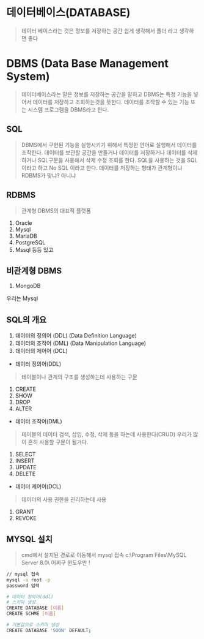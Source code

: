 # 데이터베이스(DATABASE)
> 데이터 베이스라는 것은 정보를 저장하는 공간
> 쉽게 생각해서 폴더 라고 생각하면 좋다

# DBMS (Data Base Management System)
> 데이터베이스라는 말은 정보를 저장하는 공간을 말하고
> DBMS는 특정 기능을 넣어서 데이터를 저장하고 조회하는것을 뜻한다.
> 데이터를 조작할 수 있는 기능 또는 시스템 프로그램을 DBMS라고 한다.

## SQL
> DBMS에서 구현된 기능을 실행시키기 위해서 특정한 언어로 실행해서
> 데이터를 조작한다.
> 데이터를 보관할 공간을 만들거나 데이터를 저장하거나 데이터를 삭제하거나
> SQL구문을 사용해서 삭제 수정 조회를 한다.
> SQL을 사용하는 것을 SQL이라고 하고 No SQL 이라고 한다.
> 데이터를 저장하는 형태가 관계형이냐 RDBMS가 맞냐? 아니냐

## RDBMS
> 관계형 DBMS의 대표적 플랫폼
1. Oracle
2. Mysql
3. MariaDB
4. PostgreSQL
5. Mssql
등등 있고

## 비관계형 DBMS
1. MongoDB

우리는 Mysql

## SQL의 개요
1. 데이터의 정의어 (DDL) (Data Definition Language)
2. 데이터의 조작어 (DML) (Data Manipulation Language)
3. 데이터의 제어어 (DCL)

- 데이터 정의어(DDL)
> 테이블이나 관계의 구조를 생성하는데 사용하는 구문
 1. CREATE
 2. SHOW
 3. DROP
 4. ALTER

- 데이터 조작어(DML)
> 테이블의 데이터 검색, 삽입, 수정, 삭제 등을 하는데 사용한다(CRUD)
> 우리가 많이 흔히 사용할 구문이 될거다.
 1. SELECT
 2. INSERT
 3. UPDATE
 4. DELETE

- 데이터 제어어(DCL)
> 데이터의 사용 권한을 관리하는데 사용
 1. GRANT
 2. REVOKE

## MYSQL 설치

> cmd에서 설치된 경로로 이동해서 mysql 접속
> c:\Program Files\MySQL Server 8.0\ 어쩌구 윈도우만 !

```sh
// mysql 접속
mysql -u root -p
password 입력

# 데이터 정의어(ddl)
# 스키마 생성
CREATE DATABASE [이름]
CREATE SCHME [이름]

# 기본값으로 스키마 생성
CREATE DATABASE 'SOON' DEFAULT;

```
